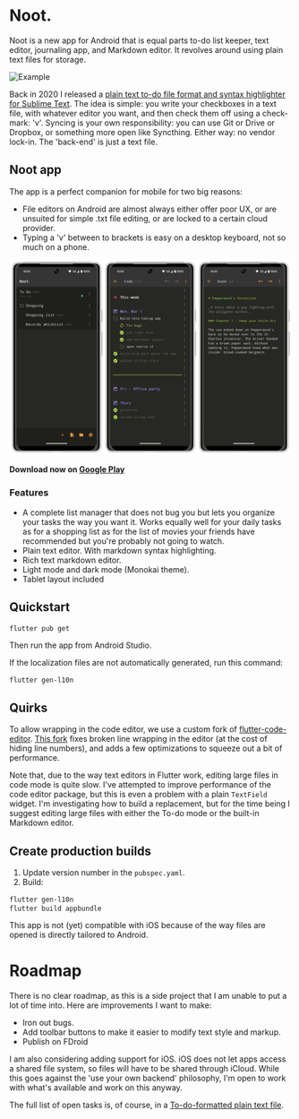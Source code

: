 # Noot.

Noot is a new app for Android that is equal parts to-do list keeper, text
editor, journaling app, and Markdown editor. It revolves around using plain text
files for storage.

![Example](https://mlagerberg.com/content/images/size/w2000/2025/03/sample_main.png)

Back in 2020 I released a [plain text to-do file format and syntax highlighter
for Sublime Text](https://github.com/mlagerberg/todo?ref=mlagerberg.com). The
idea is simple: you write your checkboxes in a text file, with whatever editor
you want, and then check them off using a check-mark: 'v'. Syncing is your own
responsibility: you can use Git or Drive or Dropbox, or something more open like
Syncthing. Either way: no vendor lock-in. The 'back-end' is just a text file.

## Noot app

The app is a perfect companion for mobile for two big reasons:

- File editors on Android are almost always either offer poor UX, or are unsuited for simple .txt file editing, or are locked to a certain cloud provider.
- Typing a 'v' between to brackets is easy on a desktop keyboard, not so much on a phone.

![Screenshots](resources/three-screenshots.png)

**Download now on [Google Play](https://play.google.com/store/apps/details?id=com.droptablecompanies.todo)**

### Features

- A complete list manager that does not bug you but lets you organize your tasks the way you want it. Works equally well for your daily tasks as for a shopping list as for the list of movies your friends have recommended but you're probably not going to watch.
- Plain text editor. With markdown syntax highlighting.
- Rich text markdown editor.
- Light mode and dark mode (Monokai theme).
- Tablet layout included

## Quickstart

```
flutter pub get
``` 

Then run the app from Android Studio.

If the localization files are not automatically generated, run this command:

```
flutter gen-l10n
```

## Quirks

To allow wrapping in the code editor, we use a custom fork of
[flutter-code-editor](https://github.com/flutter/flutter-code-editor).
[This fork](https://github.com/mlagerberg/flutter-code-editor) fixes broken line
wrapping in the editor (at the cost of hiding line numbers), and adds a few
optimizations to squeeze out a bit of performance.

Note that, due to the way text editors in Flutter work, editing large files in
code mode is quite slow. I've attempted to improve performance of the code
editor package, but this is even a problem with a plain `TextField` widget.
I'm investigating how to build a replacement, but for the time being I suggest
editing large files with either the To-do mode or the built-in Markdown editor. 

## Create production builds

1. Update version number in the `pubspec.yaml`.
2. Build:

```
flutter gen-l10n
flutter build appbundle
```

This app is not (yet) compatible with iOS because of the way files are opened is
directly tailored to Android.

# Roadmap

There is no clear roadmap, as this is a side project that I am unable to put a
lot of time into. Here are improvements I want to make:

- Iron out bugs.
- Add toolbar buttons to make it easier to modify text style and markup.
- Publish on FDroid

I am also considering adding support for iOS. iOS does not let apps access a
shared file system, so files will have to be shared through iCloud. While this
goes against the 'use your own backend' philosophy, I'm open to work with
what's available and work on this anyway.

The full list of open tasks is, of course, in a [To-do-formatted plain text file](noot.todo.txt).
